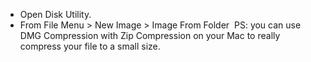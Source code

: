 * Open Disk Utility. 
* From File Menu > New Image > Image From Folder 
PS: you can use DMG Compression with Zip Compression on your Mac to really compress your file to a small size. 

